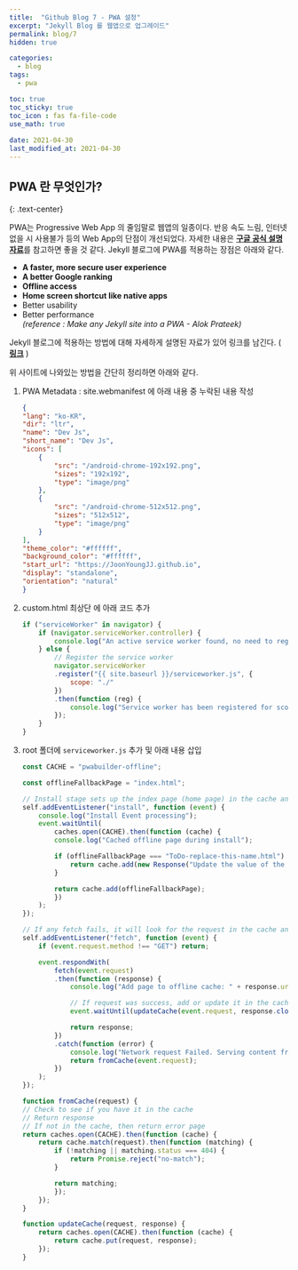 ```yaml
---
title:  "Github Blog 7 - PWA 설정"
excerpt: "Jekyll Blog 를 웹앱으로 업그레이드"
permalink: blog/7
hidden: true

categories:
  - blog
tags:
  - pwa

toc: true
toc_sticky: true
toc_icon : fas fa-file-code
use_math: true
 
date: 2021-04-30
last_modified_at: 2021-04-30
---
```


## PWA 란 무엇인가?
{: .text-center}  

PWA는 Progressive Web App 의 줄임말로 웹앱의 일종이다. 반응 속도 느림, 인터넷 없을 시 사용불가 등의 Web App의 단점이 개선되었다. 자세한 내용은 [**구글 공식 설명자료**](https://developers.google.com/web/updates/2015/12/getting-started-pwa)를 참고하면 좋을 것 같다. Jekyll 블로그에 PWA를 적용하는 장점은 아래와 같다.  

- **A faster, more secure user experience**
- **A better Google ranking** 
- **Offline access** 
- **Home screen shortcut like native apps**   
- Better usability 
- Better performance  
_(reference : Make any Jekyll site into a PWA - Alok Prateek)_

Jekyll 블로그에 적용하는 방법에 대해 자세하게 설명된 자료가 있어 링크를 남긴다. ( [**링크**](https://dev.to/thewhitewulfy/make-any-jekyll-site-into-a-pwa-1de2) )  

위 사이트에 나와있는 방법을 간단히 정리하면 아래와 같다.  
1. PWA Metadata : site.webmanifest 에 아래 내용 중 누락된 내용 작성
    ```json
    {
    "lang": "ko-KR",
    "dir": "ltr",
    "name": "Dev Js",
    "short_name": "Dev Js",
    "icons": [
        {
            "src": "/android-chrome-192x192.png",
            "sizes": "192x192",
            "type": "image/png"
        },
        {
            "src": "/android-chrome-512x512.png",
            "sizes": "512x512",
            "type": "image/png"
        }
    ],
    "theme_color": "#ffffff",
    "background_color": "#ffffff",
    "start_url": "https://JoonYoungJJ.github.io",
    "display": "standalone",
    "orientation": "natural"
    }
    ```  

2.  custom.html 최상단 에 아래 코드 추가
    ```js
    if ("serviceWorker" in navigator) {
        if (navigator.serviceWorker.controller) {
            console.log("An active service worker found, no need to register");
        } else {
            // Register the service worker
            navigator.serviceWorker
            .register("{{ site.baseurl }}/serviceworker.js", {
                scope: "./"
            })
            .then(function (reg) {
                console.log("Service worker has been registered for scope: " + reg.scope);
            });
        }
    }
    ```  

3. root 폴더에 `serviceworker.js` 추가 및 아래 내용 삽입
    ```js
    const CACHE = "pwabuilder-offline";

    const offlineFallbackPage = "index.html";

    // Install stage sets up the index page (home page) in the cache and opens a new cache
    self.addEventListener("install", function (event) {
        console.log("Install Event processing");
        event.waitUntil(
            caches.open(CACHE).then(function (cache) {
            console.log("Cached offline page during install");

            if (offlineFallbackPage === "ToDo-replace-this-name.html") {
                return cache.add(new Response("Update the value of the offlineFallbackPage constant in the serviceworker."));
            }

            return cache.add(offlineFallbackPage);
            })
        );
    });

    // If any fetch fails, it will look for the request in the cache and serve it from there first
    self.addEventListener("fetch", function (event) {
        if (event.request.method !== "GET") return;

        event.respondWith(
            fetch(event.request)
            .then(function (response) {
                console.log("Add page to offline cache: " + response.url);

                // If request was success, add or update it in the cache
                event.waitUntil(updateCache(event.request, response.clone()));

                return response;
            })
            .catch(function (error) {        
                console.log("Network request Failed. Serving content from cache: " + error);
                return fromCache(event.request);
            })
        );
    });

    function fromCache(request) {
    // Check to see if you have it in the cache
    // Return response
    // If not in the cache, then return error page
    return caches.open(CACHE).then(function (cache) {
        return cache.match(request).then(function (matching) {
            if (!matching || matching.status === 404) {
                return Promise.reject("no-match");
            }

            return matching;
            });
        });
    }

    function updateCache(request, response) {
        return caches.open(CACHE).then(function (cache) {
            return cache.put(request, response);
        });
    }

    ```
